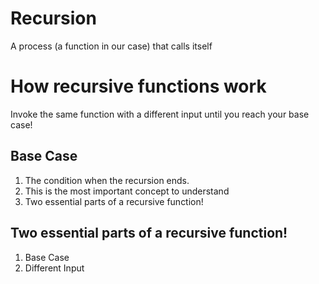 # Recursion

A process (a function in our case) that calls itself

# How recursive functions work

Invoke the same function with a different input until you reach your base case!

## Base Case

1. The condition when the recursion ends.
2. This is the most important concept to understand
3. Two essential parts of a recursive function!

## Two essential parts of a recursive function!

1. Base Case
2. Different Input
